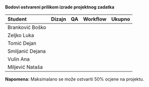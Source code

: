 **Bodovi ostvareni prilikom izrade projektnog zadatka**

| Student | Dizajn | QA | Workflow | Ukupno |
| :------ | :------: | :------: | :------: | :------: |
| Branković Boško | | | | |
| Zeljko Luka | | | | |
| Tomić Dejan | | | | |
| Smiljanić Dejana | | | | |
| Vulin Ana | | | | |
| Miljević Nataša | | | | |

**Napomena:** Maksimalano se može ostvariti 50% ocjene na projektu.
